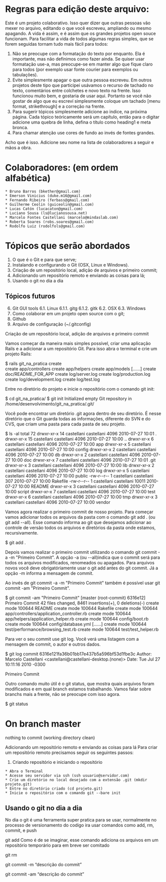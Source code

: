 # Regras para edição deste arquivo:

Este é um projeto colaborativo. Isso quer dizer que outras pessoas vão mexer no arquivo, editando o que você escreveu, ampliando ou mesmo apagando. A vida é assim, e é assim que os grandes projetos open souce funcionam.
Para facilitar a vida de todos algumas regras simples, que se forem seguidas tornam tudo mais fácil para todos:

   1. Não se preocupe com a formatação do texto por enquanto. Ela é importante, mas não definimos como fazer ainda. Se quiser usar formatação use-a, mas preocupe-se em manter algo que fique claro para todos (por exemplo usar fonte courier para exemplos ou tabulações).
   2. Evite simplesmente apagar o que outra pessoa escreveu. Em outros projetos deste tipo que participei usávamos o recurso de tachado no texto, comentários entre colchetes e novo texto na frente. Isso funcionou muito bem, e gostaria de usar aqui. Portanto se você não gostar de algo que eu escreví simplesmente coloque um tachado [menu format, strikethrough] e a correção na frente.
   3. Para sugerir tópicos simplesmente adicione ao indice, na próxima página. Cada tópico teóricamente será um capítulo, então para o digitar adicione uma quebra de linha, defina o título como heading1 e meta bronca.
   4. Para chamar atenção use cores de fundo ao invés de fontes grandes. 

Acho que é isso. Adicione seu nome na lista de colaboradores a seguir e mãos a obra.


# Colaboradores: (em ordem alfabética)

    * Bruno Barros (bkether@gmail.com)
    * Emerson Vinicius (duke.m16@gmail.com)
    * Fernando Ribeiro (ferbass@gmail.com)
    * Guilherme Ceolin (guiceolin@gmail.com)
    * Lucas Catón (lucacaton@gmail.com)
    * Luciano Sousa (ls@lucianosousa.net)
    * Marcelo Fontes Castellani (marcelo@mindaslab.com)
    * Roberta Soares (robs.soares@gmail.com)
    * Rodolfo Luiz (rodolfols@gmail.com)

# Tópicos que serão abordados

   1. O que é o Git e para que serve;
   2. Instalando e configurando o Git (OSX, Linux e Windows).
   3. Criação de um repositório local, adição de arquivos e primeiro commit;
   4. Adicionando um repositório remoto e enviando as coisas para lá;
   5. Usando o git no dia a dia


## Tópicos futuros

   6. Git GUI tools
     6.1. Linux
       6.1.1. gitg
       6.1.2. gitk
     6.2. OSX
     6.3. Windows
   7. Como colaborar em um projeto open source com o git;
   8. Github
   9. Arquivo de configuração (~/.gitconfig)

Criação de um repositório local, adição de arquivos e primeiro commit

Vamos começar da maneira mais simples possível, criar uma aplicação Rails e a adicionar a um repositório Git. Para isso abra o terminal e crie um projeto Rails:

$ rails git_na_pratica
     create  
     create  app/controllers
     create  app/helpers
     create  app/models
     [......]
     create  doc/README_FOR_APP
     create  log/server.log
     create  log/production.log
     create  log/development.log
     create  log/test.log

Entre no diretório do projeto e inicie o repositório com o comando git init:

$ cd git_na_pratica/
$ git init
Initialized empty Git repository in /home/desenvolvimento/git_na_pratica/.git/

Você pode encontrar um diretório .git agora dentro de seu diretório. É nesse diretório que o Git guarda todas as informações, diferente do SVN e do CVS, que criam uma pasta para cada pasta de seu projeto.

$ ls -al
total 72
drwxr-xr-x 14 castellani castellani  4096 2010-07-27 10:01 .
drwxr-xr-x 15 castellani castellani  4096 2010-07-27 10:00 ..
drwxr-xr-x  6 castellani castellani  4096 2010-07-27 10:00 app
drwxr-xr-x  5 castellani castellani  4096 2010-07-27 10:00 config
drwxr-xr-x  2 castellani castellani  4096 2010-07-27 10:00 db
drwxr-xr-x  2 castellani castellani  4096 2010-07-27 10:00 doc
drwxr-xr-x  7 castellani castellani  4096 2010-07-27 10:01 .git
drwxr-xr-x  3 castellani castellani  4096 2010-07-27 10:00 lib
drwxr-xr-x  2 castellani castellani  4096 2010-07-27 10:00 log
drwxr-xr-x  5 castellani castellani  4096 2010-07-27 10:00 public
-rw-r--r--  1 castellani castellani   307 2010-07-27 10:00 Rakefile
-rw-r--r--  1 castellani castellani 10011 2010-07-27 10:00 README
drwxr-xr-x  3 castellani castellani  4096 2010-07-27 10:00 script
drwxr-xr-x  7 castellani castellani  4096 2010-07-27 10:00 test
drwxr-xr-x  6 castellani castellani  4096 2010-07-27 10:00 tmp
drwxr-xr-x  3 castellani castellani  4096 2010-07-27 10:00 vendor

Vamos agora realizar o primeiro commit de nosso projeto. Para começar vamos adicionar todos os arquivos da pasta com o comando git add . (ou git add --all). Esse comando informa ao git que desejamos adicionar ao controle de versão todos os arquivos e diretórios da pasta onde estamos, recursivamente.

$ git add .

Depois vamos realizar o primeiro commit utilizando o comando git commit -a -m "Primeiro Commit". A opção -a (ou --all)indica que o commit será para todos os arquivos modificados, renomeados ou apagados. Para arquivos novos você deve obrigatóriamente usar o git add antes do git commit. Já a opção -m informa a mensagem de commit.

Ao invés de git commit -a -m "Primeiro Commit" também é possível usar git commit -am "Primeiro Commit".

$ git commit -am "Primeiro Commit"
[master (root-commit) 6316e12] Primeiro Commit
42 files changed, 8461 insertions(+), 0 deletions(-)
create mode 100644 README
create mode 100644 Rakefile
create mode 100644 app/controllers/application_controller.rb
create mode 100644 app/helpers/application_helper.rb
create mode 100644 config/boot.rb
create mode 100644 config/database.yml
[......]
create mode 100644 test/performance/browsing_test.rb
create mode 100644 test/test_helper.rb

Para ver o seu commit use git log. Você verá uma listagem com a mensagem de commit, o autor e outros dados.

$ git log
commit 6316e121fa36b01bb17e437b5a596bf53d1fbe3c
Author: Marcelo Castellani <castellani@castellani-desktop.(none)>
Date:   Tue Jul 27 10:11:16 2010 -0300

   Primeiro Commit

Outro comando muito útil é o git status, que mostra quais arquivos foram modificados e em qual branch estamos trabalhando. Vamos falar sobre branchs mais a frente, não se preocupe com isso agora.

$ git status
# On branch master
nothing to commit (working directory clean)

Adicionando um repositório remoto e enviando as coisas para lá
Para criar um repositório remoto precisamos seguir os seguintes passos:

   1. Criando repositório e iniciando o repositório

    * Abra o Terminal
    * Acesse seu servidor via ssh (ssh usuario@servidor.com)
    * Crie um diretório no local desejado com a extensão .git (mkdir projeto.git)
    * Entre no diretório criado (cd projeto.git)
    * Inicie o repositório com o comando git --bare init

## Usando o git no dia a dia

No dia o git é uma ferramenta super pratica para se usar, normalmente no processo de versionamento do codigo ira usar comandos como add, rm, commit, e push

git add
Como é de se imaginar, esse comando adiciona os arquivos em um repositório temporário para em breve ser comitado

git rm

git commit -m “descrição do commit”

git commit -am “descrição do commit”
